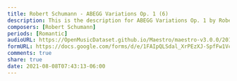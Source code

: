 ```yaml
---
title: Robert Schumann - ABEGG Variations Op. 1 (6)
description: This is the description for ABEGG Variations Op. 1 by Robert Schumann
composers: [Robert Schumann]
periods: [Romantic]
audioURL: https://OpenMusicDataset.github.io/Maestro/maestro-v3.0.0/2013/ORIG-MIDI_02_7_8_13_Group__MID--AUDIO_08_R2_2013_wav--3.midi
formURL: https://docs.google.com/forms/d/e/1FAIpQLSdal_XrPEzXJ-SpfFw1Vc7Ncm21Xod_lQD5V89zderx3lnn-Q/viewform
comments: true
share: true
date: 2021-08-08T07:43:13-06:00
---
```

